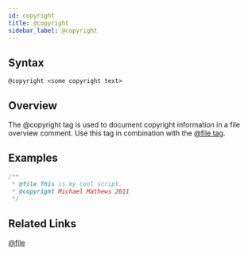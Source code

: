 ```yaml
---
id: copyright
title: @copyright
sidebar_label: @copyright
---
```


## Syntax

`@copyright <some copyright text>`

## Overview

The @copyright tag is used to document copyright information in a file overview comment. Use this tag in combination with the [@file tag](./file.md).

## Examples

```js
/**
 * @file This is my cool script.
 * @copyright Michael Mathews 2011
 */
```

## Related Links

[@file](./file.md)
